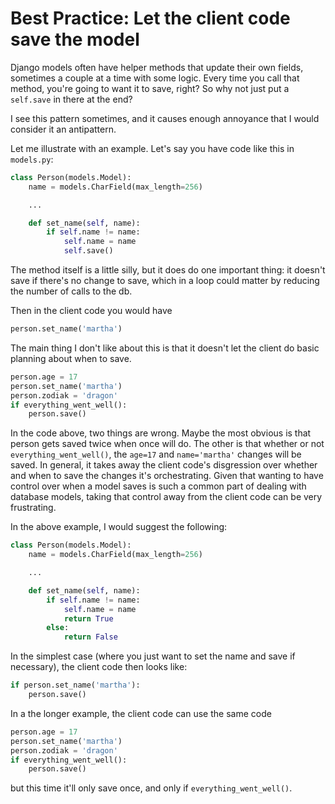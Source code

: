 # Best Practice: Let the client code save the model

Django models often have helper methods that update their own fields, sometimes a couple at a time with some logic.
Every time you call that method, you're going to want it to save, right? So why not just put a `self.save` in there at the end? 

I see this pattern sometimes, and it causes enough annoyance that I would consider it an antipattern.

Let me illustrate with an example. Let's say you have code like this in `models.py`:

```python
class Person(models.Model):
    name = models.CharField(max_length=256)

    ...

    def set_name(self, name):
        if self.name != name:
            self.name = name
            self.save()
```
The method itself is a little silly, but it does do one important thing: it doesn't save if there's no change to save,
which in a loop could matter by reducing the number of calls to the db.

Then in the client code you would have

```python
person.set_name('martha')
```

The main thing I don't like about this is that it doesn't let the client do basic planning about when to save.

```python
person.age = 17
person.set_name('martha')
person.zodiak = 'dragon'
if everything_went_well():
    person.save()
```
In the code above, two things are wrong. Maybe the most obvious is that person gets saved twice when once will do.
The other is that whether or not `everything_went_well()`, the `age=17` and `name='martha'` changes will be saved. In general, it takes away the client code's disgression over whether and when to save the changes it's orchestrating. Given that wanting to have control over when a model saves is such a common part of dealing with database models, taking that control away from the client code can be very frustrating.

In the above example, I would suggest the following:

```python
class Person(models.Model):
    name = models.CharField(max_length=256)

    ...

    def set_name(self, name):
        if self.name != name:
            self.name = name
            return True
        else:
            return False
```

In the simplest case (where you just want to set the name and save if necessary), the client code then looks like:

```python
if person.set_name('martha'):
    person.save()
```

In a the longer example, the client code can use the same code

```python
person.age = 17
person.set_name('martha')
person.zodiak = 'dragon'
if everything_went_well():
    person.save()
```
but this time it'll only save once, and only if `everything_went_well()`.
